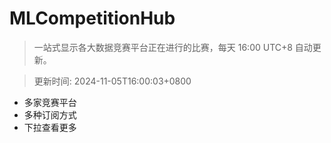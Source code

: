 # MLCompetitionHub

> 一站式显示各大数据竞赛平台正在进行的比赛，每天 16:00 UTC+8 自动更新。
  
> 更新时间: 2024-11-05T16:00:03+0800 

* 多家竞赛平台
* 多种订阅方式
* 下拉查看更多